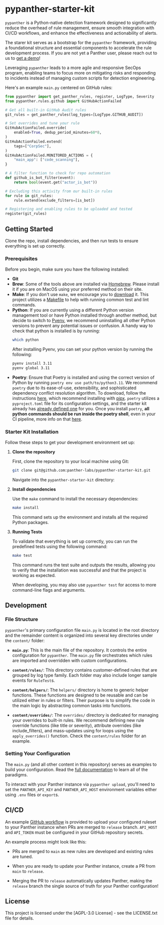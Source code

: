 # pypanther-starter-kit

`pypanther` is a Python-native detection framework designed to significantly reduce the overhead of rule management, ensure smooth integration with CI/CD workflows, and enhance the effectiveness and actionability of alerts.

The starer kit serves as a bootstrap for the `pypanther` framework, providing a foundational structure and essential components to accelerate the rule development process. If you are not yet a Panther user, please reach out to us to [get a demo](https://panther.com/product/request-a-demo/)!

Leveraging `pypanther` leads to a more agile and responsive SecOps program, enabling teams to focus more on mitigating risks and responding to incidents instead of managing custom scripts for detection engineering.

Here's an example `main.py` centered on GitHub rules:

```python
from pypanther import get_panther_rules, register, LogType, Severity
from pypanther.rules.github import GitHubActionFailed

# Get all built-in GitHub Audit rules
git_rules = get_panther_rules(log_types=[LogType.GITHUB_AUDIT])

# Set overrides and tune your rule
GitHubActionFailed.override(
    enabled=True, dedup_period_minutes=60*8,
)
GitHubActionFailed.extend(
    tags=["CorpSec"],
)
GitHubActionFailed.MONITORED_ACTIONS = {
	"main_app": ["code_scanning"],
}

# A filter function to check for repo automation
def github_is_bot_filter(event):
	return bool(event.get("actor_is_bot"))

# Excluding this activity from our built-in rules
for rule in git_rules:
	rule.extend(exclude_filters=[is_bot])

# Registering and enabling rules to be uploaded and tested
register(git_rules)
```

## Getting Started

Clone the repo, install dependencies, and then run tests to ensure everything is set up correctly.

### Prerequisites

Before you begin, make sure you have the following installed:

- **Git**
- **Brew**: Some of the tools above are installed via [Homebrew](https://brew.sh/). Please install it if you are on MacOS using your preferred method on their site.
- **Make**: If you don't use `make`, we encourage you to [download](https://formulae.brew.sh/formula/make) it. This project utilizes a [Makefile](./Makefile) to help with running common test and lint commands.
- **Python**: If you are currently using a different Python version management tool or have Python installed through another method, but decide to switch to [Pyenv](https://github.com/pyenv/pyenv), we recommend uninstalling all other Python versions to prevent any potential issues or confusion. A handy way to check that python is installed is by running:
    ```bash
    which python
    ```
    After installing Pyenv, you can set your python version by running the following:
    ```bash
    pyenv install 3.11
    pyenv global 3.11
    ```
- **Poetry**: Ensure that Poetry is installed and using the correct version of Python by running `poetry env use path/to/python3.11`. We recommend `poetry` due to its ease-of-use, extensibility, and sophisticated dependency conflict resolution algorithm. To download, follow the instructions [here](https://python-poetry.org/docs/), which recommend installing with [pipx](https://pipx.pypa.io/stable/installation/). `poetry` utilizes a `pyproject.toml` file for its configuration settings, and the starter kit already has [already defined one](./pyproject.toml) for you. Once you install `poetry`, **all python commands should be run inside the poetry shell**, even in your CI pipeline, more info on that [here](https://python-poetry.org/docs/basic-usage/#using-your-virtual-environment).

### Starter Kit Installation

Follow these steps to get your development environment set up:

1. **Clone the repository**

    First, clone the repository to your local machine using Git:

    ```bash
    git clone git@github.com:panther-labs/pypanther-starter-kit.git
    ```

    Navigate into the `pypanther-starter-kit` directory:

2. **Install dependencies**

    Use the `make` command to install the necessary dependencies:

    ```bash
    make install
    ```

    This command sets up the environment and installs all the required Python packages.

3. **Running Tests**

    To validate that everything is set up correctly, you can run the predefined tests using the following command:

    ```bash
    make test
    ```

    This command runs the test suite and outputs the results, allowing you to verify that the installation was successful and that the project is working as expected.

    When developing, you may also use `pypanther test` for access to more command-line flags and arguments.

## Development

### File Structure

`pypanther`'s primary configuration file `main.py` is located in the root directory and the remainder content is organized into several key directories under the `content/` folder:

- **`main.py`**: This is the main file of the repository. It controls the entire configuration for `pypanther`. The `main.py` file orchestrates which rules are imported and overridden with custom configurations.

- **`content/rules/`**: This directory contains customer-defined rules that are grouped by log type family. Each folder may also include longer sample events for `RuleTest`s.

- **`content/helpers/`**: The `helpers/` directory is home to generic helper functions. These functions are designed to be reusable and can be utilized either in rules or filters. Their purpose is to simplify the code in the main logic by abstracting common tasks into functions.

- **`content/overrides/`**: The `overrides/` directory is dedicated for managing your overrides to built-in rules. We recommend defining new rule override functions (like title or severity), attribute overrides (like include_filters), and mass-updates using for loops using the `apply_overrides()` function. Check the `content/rules` folder for an example.

### Setting Your Configuration

The `main.py` (and all other content in this repository) serves as examples to build your configuration. Read the [full documentation](https://docs.panther.com/detections/pypanther) to learn all of the paradigms.

To interact with your Panther instance via `pypanther upload`, you'll need to set the `PANTHER_API_KEY` and `PANTHER_API_HOST` environment variables either using `.env` files or `export`s.

## CI/CD

An example [GitHub workflow](https://github.com/panther-labs/pypanther-starter-kit/blob/main/.github/workflows/upload.yml) is provided to upload your configured ruleset to your Panther instance when PRs are merged to `release` branch.  `API_HOST` and `API_TOKEN` must be configured in your GitHub repository secrets.

An example process might look like this:

- PRs are merged to `main` as new rules are developed and existing rules are tuned.

- When you are ready to update your Panther instance, create a PR from `main` to `release`.

- Merging the PR to `release` automatically updates Panther, making the `release` branch the single source of truth for your Panther configuration!

## License

This project is licensed under the [AGPL-3.0 License] - see the LICENSE.txt file for details.
